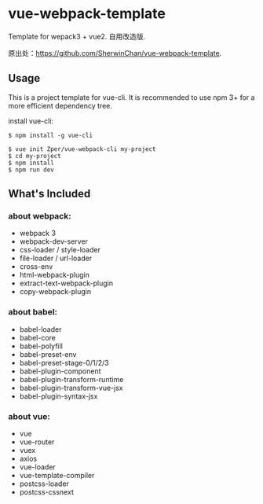# vue-webpack-template
Template for wepack3 + vue2.  自用改造版.

原出处：https://github.com/SherwinChan/vue-webpack-template.

## Usage

This is a project template for vue-cli. It is recommended to use npm 3+ for a more efficient dependency tree.

install vue-cli:
```
$ npm install -g vue-cli
```

```
$ vue init Zper/vue-webpack-cli my-project
$ cd my-project
$ npm install
$ npm run dev
```

## What's Included

### about webpack:
- webpack 3
- webpack-dev-server
- css-loader / style-loader
- file-loader / url-loader
- cross-env
- html-webpack-plugin
- extract-text-webpack-plugin
- copy-webpack-plugin

### about babel:
- babel-loader
- babel-core
- babel-polyfill
- babel-preset-env
- babel-preset-stage-0/1/2/3
- babel-plugin-component
- babel-plugin-transform-runtime
- babel-plugin-transform-vue-jsx
- babel-plugin-syntax-jsx

### about vue:
- vue
- vue-router
- vuex
- axios
- vue-loader
- vue-template-compiler
- postcss-loader
- postcss-cssnext